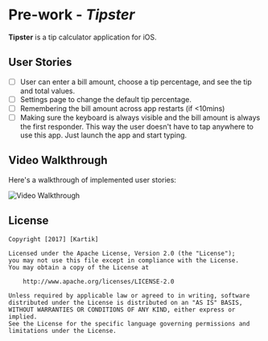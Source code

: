 # Pre-work - *Tipster*

**Tipster** is a tip calculator application for iOS.

## User Stories

* [ ] User can enter a bill amount, choose a tip percentage, and see the tip and total values.
* [ ] Settings page to change the default tip percentage.
* [ ] Remembering the bill amount across app restarts (if <10mins)
* [ ] Making sure the keyboard is always visible and the bill amount is always the first responder. This way the user doesn't have to tap anywhere to use this app. Just launch the app and start typing.

## Video Walkthrough 

Here's a walkthrough of implemented user stories:

<img src='https://github.com/kartikkumargujarati/Tipster/Tipster.gif' title='Video Walkthrough' width='' alt='Video Walkthrough' />

## License

    Copyright [2017] [Kartik]

    Licensed under the Apache License, Version 2.0 (the "License");
    you may not use this file except in compliance with the License.
    You may obtain a copy of the License at

        http://www.apache.org/licenses/LICENSE-2.0

    Unless required by applicable law or agreed to in writing, software
    distributed under the License is distributed on an "AS IS" BASIS,
    WITHOUT WARRANTIES OR CONDITIONS OF ANY KIND, either express or implied.
    See the License for the specific language governing permissions and
    limitations under the License.
